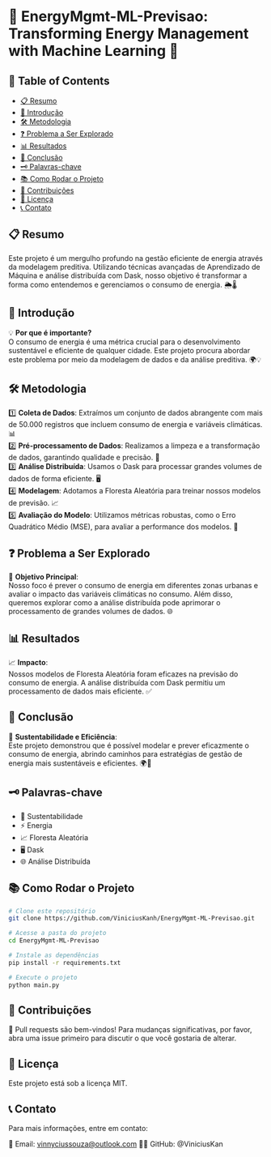 # 🌟 EnergyMgmt-ML-Previsao: Transforming Energy Management with Machine Learning 🌟

## 📌 Table of Contents

- [📋 Resumo](#-resumo)
- [🚀 Introdução](#-introdução)
- [🛠️ Metodologia](#-metodologia)
- [❓ Problema a Ser Explorado](#-problema-a-ser-explorado)
- [📊 Resultados](#-resultados)
- [🎉 Conclusão](#-conclusão)
- [🗝️ Palavras-chave](#-palavras-chave)
- [📚 Como Rodar o Projeto](#-como-rodar-o-projeto)
- [🤝 Contribuições](#-contribuições)
- [📝 Licença](#-licença)
- [📞 Contato](#-contato)

## 📋 Resumo

Este projeto é um mergulho profundo na gestão eficiente de energia através da modelagem preditiva. Utilizando técnicas avançadas de Aprendizado de Máquina e análise distribuída com Dask, nosso objetivo é transformar a forma como entendemos e gerenciamos o consumo de energia. 🌦️🌡️

## 🚀 Introdução

💡 **Por que é importante?**  
O consumo de energia é uma métrica crucial para o desenvolvimento sustentável e eficiente de qualquer cidade. Este projeto procura abordar este problema por meio da modelagem de dados e da análise preditiva. 🌍💡

## 🛠️ Metodologia

1️⃣ **Coleta de Dados**: Extraímos um conjunto de dados abrangente com mais de 50.000 registros que incluem consumo de energia e variáveis climáticas. 📊  
2️⃣ **Pré-processamento de Dados**: Realizamos a limpeza e a transformação de dados, garantindo qualidade e precisão. 🧹  
3️⃣ **Análise Distribuída**: Usamos o Dask para processar grandes volumes de dados de forma eficiente. 🖥️  
4️⃣ **Modelagem**: Adotamos a Floresta Aleatória para treinar nossos modelos de previsão. 📈  
5️⃣ **Avaliação do Modelo**: Utilizamos métricas robustas, como o Erro Quadrático Médio (MSE), para avaliar a performance dos modelos. 📏

## ❓ Problema a Ser Explorado

🎯 **Objetivo Principal**:  
Nosso foco é prever o consumo de energia em diferentes zonas urbanas e avaliar o impacto das variáveis climáticas no consumo. Além disso, queremos explorar como a análise distribuída pode aprimorar o processamento de grandes volumes de dados. 🌐

## 📊 Resultados

📈 **Impacto**:  
Nossos modelos de Floresta Aleatória foram eficazes na previsão do consumo de energia. A análise distribuída com Dask permitiu um processamento de dados mais eficiente. ✅

## 🎉 Conclusão

🌱 **Sustentabilidade e Eficiência**:  
Este projeto demonstrou que é possível modelar e prever eficazmente o consumo de energia, abrindo caminhos para estratégias de gestão de energia mais sustentáveis e eficientes. 🌍🌱

## 🗝️ Palavras-chave

- 🌱 Sustentabilidade
- ⚡ Energia
- 📈 Floresta Aleatória
- 🖥️ Dask
- 🌐 Análise Distribuída

## 📚 Como Rodar o Projeto

```bash
# Clone este repositório
git clone https://github.com/ViniciusKanh/EnergyMgmt-ML-Previsao.git

# Acesse a pasta do projeto
cd EnergyMgmt-ML-Previsao

# Instale as dependências
pip install -r requirements.txt

# Execute o projeto
python main.py
```
## 🤝 Contribuições

🤗 Pull requests são bem-vindos! Para mudanças significativas, por favor, abra uma issue primeiro para discutir o que você gostaria de alterar.

## 📝 Licença

Este projeto está sob a licença MIT.

## 📞 Contato

Para mais informações, entre em contato:

📧 Email: vinnyciussouza@outlook.com
🐱‍💻 GitHub: @ViniciusKan
